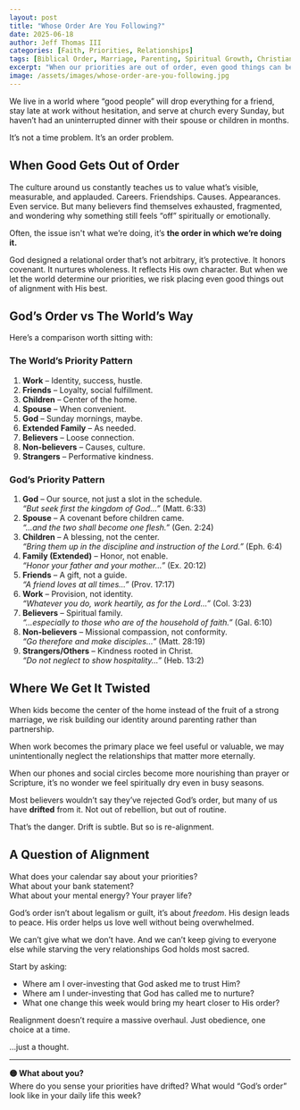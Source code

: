 ```yaml
---
layout: post
title: "Whose Order Are You Following?"
date: 2025-06-18
author: Jeff Thomas III
categories: [Faith, Priorities, Relationships]
tags: [Biblical Order, Marriage, Parenting, Spiritual Growth, Christian Living]
excerpt: "When our priorities are out of order, even good things can become distractions from God’s best. What if real peace begins by realigning with God’s original design?"
image: /assets/images/whose-order-are-you-following.jpg
---
```


We live in a world where “good people” will drop everything for a friend, stay late at work without hesitation, and serve at church every Sunday, but haven’t had an uninterrupted dinner with their spouse or children in months. 

It’s not a time problem. It’s an order problem.

## When Good Gets Out of Order

The culture around us constantly teaches us to value what’s visible, measurable, and applauded. Careers. Friendships. Causes. Appearances. Even service. But many believers find themselves exhausted, fragmented, and wondering why something still feels “off” spiritually or emotionally.

Often, the issue isn't what we’re doing, it’s **the order in which we’re doing it.**

God designed a relational order that’s not arbitrary, it’s protective. It honors covenant. It nurtures wholeness. It reflects His own character. But when we let the world determine our priorities, we risk placing even good things out of alignment with His best.

## God’s Order vs The World’s Way

Here’s a comparison worth sitting with:

### The World’s Priority Pattern
1. **Work** – Identity, success, hustle.
2. **Friends** – Loyalty, social fulfillment.
3. **Children** – Center of the home.
4. **Spouse** – When convenient.
5. **God** – Sunday mornings, maybe.
6. **Extended Family** – As needed.
7. **Believers** – Loose connection.
8. **Non-believers** – Causes, culture.
9. **Strangers** – Performative kindness.

### God’s Priority Pattern
1. **God** – Our source, not just a slot in the schedule.  
   _“But seek first the kingdom of God…”_ (Matt. 6:33)  
2. **Spouse** – A covenant before children came.  
   _“…and the two shall become one flesh.”_ (Gen. 2:24)  
3. **Children** – A blessing, not the center.  
   _“Bring them up in the discipline and instruction of the Lord.”_ (Eph. 6:4)  
4. **Family (Extended)** – Honor, not enable.  
   _“Honor your father and your mother…”_ (Ex. 20:12)  
5. **Friends** – A gift, not a guide.  
   _“A friend loves at all times…”_ (Prov. 17:17)  
6. **Work** – Provision, not identity.  
   _“Whatever you do, work heartily, as for the Lord…”_ (Col. 3:23)  
7. **Believers** – Spiritual family.  
   _“…especially to those who are of the household of faith.”_ (Gal. 6:10)  
8. **Non-believers** – Missional compassion, not conformity.  
   _“Go therefore and make disciples…”_ (Matt. 28:19)  
9. **Strangers/Others** – Kindness rooted in Christ.  
   _“Do not neglect to show hospitality…”_ (Heb. 13:2)

## Where We Get It Twisted

When kids become the center of the home instead of the fruit of a strong marriage, we risk building our identity around parenting rather than partnership.

When work becomes the primary place we feel useful or valuable, we may unintentionally neglect the relationships that matter more eternally.

When our phones and social circles become more nourishing than prayer or Scripture, it’s no wonder we feel spiritually dry even in busy seasons.

Most believers wouldn’t say they’ve rejected God’s order, but many of us have **drifted** from it. Not out of rebellion, but out of routine.

That’s the danger. Drift is subtle. But so is re-alignment.

## A Question of Alignment

What does your calendar say about your priorities?  
What about your bank statement?  
What about your mental energy? Your prayer life?

God’s order isn’t about legalism or guilt, it’s about *freedom*. His design leads to peace. His order helps us love well without being overwhelmed.

We can’t give what we don’t have. And we can’t keep giving to everyone else while starving the very relationships God holds most sacred.

Start by asking:
- Where am I over-investing that God asked me to trust Him?
- Where am I under-investing that God has called me to nurture?
- What one change this week would bring my heart closer to His order?

Realignment doesn’t require a massive overhaul. Just obedience, one choice at a time.

…just a thought.

---

**🟡 What about you?**  
Where do you sense your priorities have drifted? What would “God’s order” look like in your daily life this week?
